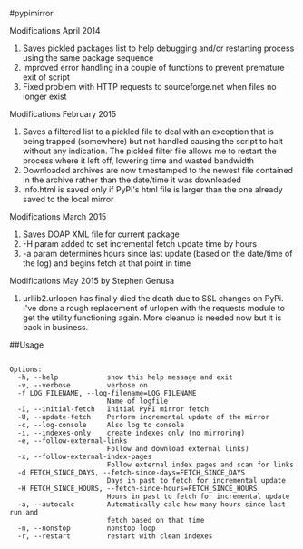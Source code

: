 #pypimirror

Modifications April 2014

1. Saves pickled packages list to help debugging and/or restarting process using the same package sequence
2. Improved error handling in a couple of functions to prevent premature exit of script
3. Fixed problem with HTTP requests to sourceforge.net when files no longer exist


Modifications February 2015

1. Saves a filtered list to a pickled file to deal with an exception that is being trapped (somewhere) but not 
handled causing the script to halt without any indication. The pickled filter file allows me to restart the process where it left off, lowering time and wasted bandwidth
2. Downloaded archives are now timestamped to the newest file contained in the archive rather than the date/time it was downloaded
3. Info.html is saved only if PyPi's html file is larger than the one already saved to the local mirror

Modifications March 2015

1. Saves DOAP XML file for current package
2. -H param added to set incremental fetch update time by hours
3. -a param determines hours since last update (based on the date/time of the log) and begins fetch at that point in time

Modifications May 2015 by Stephen Genusa

1. urllib2.urlopen has finally died the death due to SSL changes on PyPi. I've done a rough replacement of urlopen with the requests module to get the utility functioning again. More cleanup is needed now but it is back in business.


##Usage
<pre><code>
Options:
  -h, --help            show this help message and exit
  -v, --verbose         verbose on
  -f LOG_FILENAME, --log-filename=LOG_FILENAME
                        Name of logfile
  -I, --initial-fetch   Initial PyPI mirror fetch
  -U, --update-fetch    Perform incremental update of the mirror
  -c, --log-console     Also log to console
  -i, --indexes-only    create indexes only (no mirroring)
  -e, --follow-external-links
                        Follow and download external links)
  -x, --follow-external-index-pages
                        Follow external index pages and scan for links
  -d FETCH_SINCE_DAYS, --fetch-since-days=FETCH_SINCE_DAYS
                        Days in past to fetch for incremental update
  -H FETCH_SINCE_HOURS, --fetch-since-hours=FETCH_SINCE_HOURS
                        Hours in past to fetch for incremental update
  -a, --autocalc        Automatically calc how many hours since last run and
                        fetch based on that time
  -n, --nonstop         nonstop loop
  -r, --restart         restart with clean indexes
</code></pre>  
